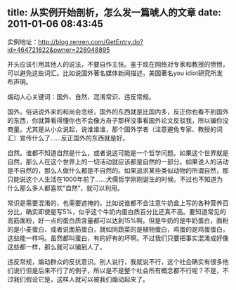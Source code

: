 title: 从实例开始剖析，怎么发一篇唬人的文章
date: 2011-01-06 08:43:45
---

实例地址：http://blog.renren.com/GetEntry.do?id=464721622&owner=228048895

开头应该引用其他人的说法，不要自作主张。鉴于现在网络对专家和教授的愤愤，可以避免这些词汇。比如说国外著名媒体新闻描述，美国著名you idiot研究所发布声明。

煽动人心关键词：国外、自然、混淆常识、违反常规。

国外。俗话说外来的和尚会念经，国外的东西就是比国内多，反正你也看不到国外的东西，你就算看得懂你也不会像方舟子那样没事看国外论文反驳我，所以骗你没商量。尤其是从小众说起，说谁谁谁，那个国外学者（注意避免专家、教授的词汇）宣传什么了……反正国外的东西就是好。

自然。谁都不知道自然是什么，或者说这可能是一个哲学问题。如果这个世界就是自然，那么人在这个世界上的一切活动就应该都是自然的一部分。如果说人的活动是不自然的，那么人做什么都是不自然的。如果追求某些类似动物的所谓自然，那只能说这个人生活在1000年前了……犬儒哲学刚刚诞生的时候。不过也不知道为什么那么多人都喜欢“自然”，就可以利用。

常识是需要混淆的，也需要遮掩的。比如说谁都不会注意牛奶盒上写的各种营养百分比，确实即使是写5%，似乎这个牛奶内蛋白质百分比还真不高。要知道常见的高筋面粉，好一点的蛋白质含量都可以达到15%啊。但是牛奶的是牛奶蛋白，面粉的是小麦蛋白、或者说面筋蛋白，就如同蔬菜的是植物蛋白，鸡蛋的是鸡蛋蛋白，这些能一样吗。虽然都叫蛋白，有的好有的坏啊。不过我们只要把事实混淆成好像这些都一样，那么就可以骗到人了。

违反常规，煽动群众的反抗意识。别人说行，我就说不行，这个社会确实有很多他们说行但是后来不行了的例子，所以是不是整个社会所有概念都不行呢？不是，不过我们假设它是，这样人就可以被我们煽动起来了。